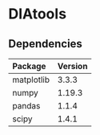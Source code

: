 # DIAtools

## Dependencies
| Package    | Version |
|:---------- |:------- |
| matplotlib | 3.3.3   |
| numpy      | 1.19.3  |
| pandas     | 1.1.4   |
| scipy      | 1.4.1   |